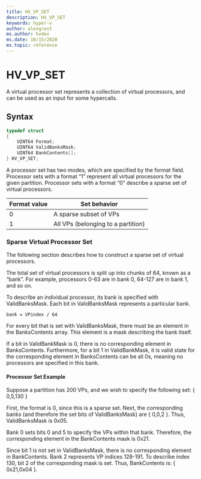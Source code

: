 ```yaml
---
title: HV_VP_SET
description: HV_VP_SET
keywords: hyper-v
author: alexgrest
ms.author: hvdev
ms.date: 10/15/2020
ms.topic: reference
---
```


# HV_VP_SET

A virtual processor set represents a collection of virtual processors, and can be used as an input for some hypercalls.

## Syntax

```c
typedef struct
{
    UINT64 Format;
    UINT64 ValidBanksMask;
    UINT64 BankContents[];
} HV_VP_SET;
 ```

A processor set has two modes, which are specified by the format field. Processor sets with a format “1” represent all virtual processors for the given partition. Processor sets with a format “0” describe a sparse set of virtual processors.

| Format value  | Set behavior                                                |
|---------------|-------------------------------------------------------------|
| 0             | A sparse subset of VPs                                      |
| 1             | All VPs (belonging to a partition)                          |

### Sparse Virtual Processor Set

The following section describes how to construct a sparse set of virtual processors.

The total set of virtual processors is split up into chunks of 64, known as a “bank”. For example, processors 0-63 are in bank 0, 64-127 are in bank 1, and so on.

To describe an individual processor, its bank is specified with ValidBanksMask. Each bit in ValidBanksMask represents a particular bank.

```
bank = VPindex / 64
```
For every bit that is set with ValidBanksMask, there must be an element in the BanksContents array. This element is a mask describing the bank itself.

If a bit in ValidBankMask is 0, there is no corresponding element in BanksContents. Furthermore, for a bit 1 in ValidBankMask, it is valid state for the corresponding element in BanksContents can be all 0s, meaning no processors are specified in this bank.

#### Processor Set Example

Suppose a partition has 200 VPs, and we wish to specify the following set: { 0,5,130 }

First, the format is 0, since this is a sparse set. Next, the corresponding banks (and therefore the set bits of ValidBanksMask) are { 0,0,2 }. Thus, ValidBanksMask is 0x05.

Bank 0 sets bits 0 and 5 to specify the VPs within that bank. Therefore, the corresponding element in the BankContents mask is 0x21.

Since bit 1 is not set in ValidBanksMask, there is no corresponding element in BankContents. Bank 2 represents VP indices 128-191. To describe index 130, bit 2 of the corresponding mask is set. Thus, BankContents is: { 0x21,0x04 }.